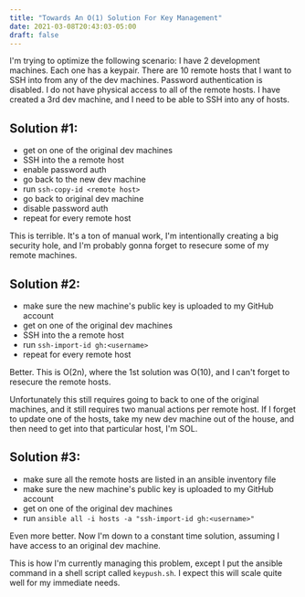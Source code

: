 ```yaml
---
title: "Towards An O(1) Solution For Key Management"
date: 2021-03-08T20:43:03-05:00
draft: false
---
```


I'm trying to optimize the following scenario:
I have 2 development machines. Each one has a keypair.
There are 10 remote hosts that I want to SSH into from any of the dev machines. Password authentication is disabled. I do not have physical access to all of the remote hosts.
I have created a 3rd dev machine, and I need to be able to SSH into any of hosts.

## Solution #1:
- get on one of the original dev machines
- SSH into the a remote host
- enable password auth
- go back to the new dev machine
- run `ssh-copy-id <remote host>`
- go back to original dev machine
- disable password auth
- repeat for every remote host
  
This is terrible. It's a ton of manual work, I'm intentionally creating a big security hole, and I'm probably gonna forget to resecure some of my remote machines.

## Solution #2:
- make sure the new machine's public key is uploaded to my GitHub account
- get on one of the original dev machines
- SSH into the a remote host
- run `ssh-import-id gh:<username>`
- repeat for every remote host

Better. This is O(2n), where the 1st solution was O(10), and I can't forget to resecure the remote hosts.

Unfortunately this still requires going to back to one of the original machines, and it still requires two manual actions per remote host. If I forget to update one of the hosts, take my new dev machine out of the house, and then need to get into that particular host, I'm SOL.

## Solution #3:
- make sure all the remote hosts are listed in an ansible inventory file
- make sure the new machine's public key is uploaded to my GitHub account
- get on one of the original dev machines
- run `ansible all -i hosts -a "ssh-import-id gh:<username>"`

Even more better. Now I'm down to a constant time solution, assuming I have access to an original dev machine.

This is how I'm currently managing this problem, except I put the ansible command in a shell script called `keypush.sh`. I expect this will scale quite well for my immediate needs. 